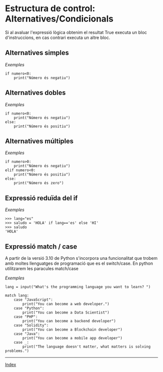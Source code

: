 # Estructura de control: Alternatives/Condicionals

Si al avaluar l'expressió lògica obtenim el resultat True executa un bloc d'instruccions, en cas contrari executa un altre bloc.

## Alternatives simples

*Exemples*

	if numero<0:
		print("Número és negatiu")

## Alternatives dobles

*Exemples*

	if numero<0:
		print("Número és negatiu")	
	else:
		print("Número és positiu")

## Alternatives múltiples

*Exemples*

	if numero>0:
		print("Número és negatiu")	
	elif numero<0:
		print("Número és positiu")
	else:
		print("Número és zero")

## Expressió reduïda del if

*Exemples*

	>>> lang="es"
	>>> saludo = 'HOLA' if lang=='es' else 'HI'
	>>> saludo
	'HOLA'


## Expressió match / case

A partir de la versió 3.10 de Python s'incorpora una funcionalitat que trobem amb moltes llenguatges de programació que es el switch/case. En python utilitzarem les paracules match/case

*Exemples*

	lang = input("What's the programming language you want to learn? ")

	match lang:
    	case "JavaScript":
        	print("You can become a web developer.")
    	case "Python":
        	print("You can become a Data Scientist")
    	case "PHP":
        	print("You can become a backend developer")
    	case "Solidity":
        	print("You can become a Blockchain developer")
		case "Java":
        	print("You can become a mobile app developer")
    	case _:
        	print("The language doesn't matter, what matters is solving problems.")


***
[Index](../../../README.md)

